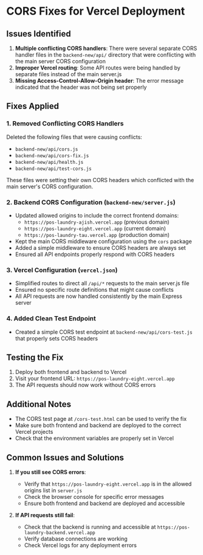 # CORS Fixes for Vercel Deployment

## Issues Identified

1. **Multiple conflicting CORS handlers**: There were several separate CORS handler files in the `backend-new/api/` directory that were conflicting with the main server CORS configuration
2. **Improper Vercel routing**: Some API routes were being handled by separate files instead of the main server.js
3. **Missing Access-Control-Allow-Origin header**: The error message indicated that the header was not being set properly

## Fixes Applied

### 1. Removed Conflicting CORS Handlers

Deleted the following files that were causing conflicts:
- `backend-new/api/cors.js`
- `backend-new/api/cors-fix.js`
- `backend-new/api/health.js`
- `backend-new/api/test-cors.js`

These files were setting their own CORS headers which conflicted with the main server's CORS configuration.

### 2. Backend CORS Configuration (`backend-new/server.js`)

- Updated allowed origins to include the correct frontend domains:
  - `https://pos-laundry-ajish.vercel.app` (previous domain)
  - `https://pos-laundry-eight.vercel.app` (current domain)
  - `https://pos-laundry-tau.vercel.app` (production domain)
- Kept the main CORS middleware configuration using the `cors` package
- Added a simple middleware to ensure CORS headers are always set
- Ensured all API endpoints properly respond with CORS headers

### 3. Vercel Configuration (`vercel.json`)

- Simplified routes to direct all `/api/*` requests to the main server.js file
- Ensured no specific route definitions that might cause conflicts
- All API requests are now handled consistently by the main Express server

### 4. Added Clean Test Endpoint

- Created a simple CORS test endpoint at `backend-new/api/cors-test.js` that properly sets CORS headers

## Testing the Fix

1. Deploy both frontend and backend to Vercel
2. Visit your frontend URL: `https://pos-laundry-eight.vercel.app`
3. The API requests should now work without CORS errors

## Additional Notes

- The CORS test page at `/cors-test.html` can be used to verify the fix
- Make sure both frontend and backend are deployed to the correct Vercel projects
- Check that the environment variables are properly set in Vercel

## Common Issues and Solutions

1. **If you still see CORS errors**:
   - Verify that `https://pos-laundry-eight.vercel.app` is in the allowed origins list in `server.js`
   - Check the browser console for specific error messages
   - Ensure both frontend and backend are deployed and accessible

2. **If API requests still fail**:
   - Check that the backend is running and accessible at `https://pos-laundry-backend.vercel.app`
   - Verify database connections are working
   - Check Vercel logs for any deployment errors